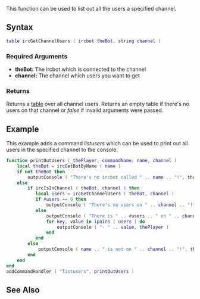 This function can be used to list out all the users a specified channel.

Syntax
------

``` lua
table ircGetChannelUsers ( ircbot theBot, string channel )
```

### Required Arguments

-   **theBot:** The ircbot which is connected to the channel
-   **channel:** The channel which users you want to get

### Returns

Returns a [table](/table.md "wikilink") over all channel users. Returns an empty table if there's no users on that channel or *false* if invalid arguments were passed.

Example
-------

This example adds a command *listusers* which can be used to print out all users in the specified channel to the console.

``` lua
function printOutUsers ( thePlayer, commandName, name, channel )
    local theBot = ircGetBotByName ( name )
    if not theBot then
        outputConsole ( "There's no ircbot called " .. name .. "!", thePlayer )
    else
        if ircIsInChannel ( theBot, channel ) then
           local users = ircGetChannelUsers ( theBot, channel )
           if #users == 0 then
               outputConsole ( "There's no users on " .. channel .. "!", thePlayer )
           else
               outputConsole ( "There is " .. #users .. " on " .. channel .. ":", thePlayer ) 
               for key, value in ipairs ( users ) do
                   outputConsole ( "- " .. value, thePlayer )
               end
           end
        else
            outputConsole ( name .. " is not on " .. channel .. "!", thePlayer )
        end
    end
end
addCommandHandler ( "listusers", printOutUsers )
```

See Also
--------
